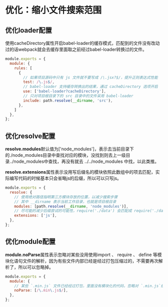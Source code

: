# 优化：缩小文件搜索范围

## 优化loader配置

使用cacheDirectory属性开启babel-loader的缓存模式，匹配到的文件没有改动过的话webpack就会去缓存里面取之前经过babel-loader转换过的文件。

```js
module.exports = {
  module: {
    rules: [
      {
        // 如果项目源码中只有 js 文件就不要写成 /\.jsx?$/，提升正则表达式性能
        test: /\.js$/,
        // babel-loader 支持缓存转换出的结果，通过 cacheDirectory 选项开启
        use: ['babel-loader?cacheDirectory'],
        // 只对项目根目录下的 src 目录中的文件采用 babel-loader
        include: path.resolve(__dirname, 'src'),
      },
    ]
  },
};
```

## 优化resolve配置

**resolve.modules**默认值为['node_modules']，表示去当前目录下的./node_modules目录中查找对应的模块，没找到则去上一级目录../node_modules中查找，再没有就去 ../../node_modules 中找，以此类推。  

**resolve.extensions**属性表示没用写后缀名的模块依照此数组中的项去匹配，实际编写代码的时候基本只会省略js的后缀，所以可以只写js。

```js
module.exports = {
  resolve: {
    // 使用绝对路径指明第三方模块存放的位置，以减少搜索步骤
    // 其中 __dirname 表示当前工作目录，也就是项目根目录
    modules: [path.resolve(__dirname, 'node_modules')],
    // 尽可能的减少后缀尝试的可能性，require('./data') 会匹配成 require('./data.js')
    extensions: ['js'],
  },
};
```

## 优化module配置

**module.noParse**属性表示忽略对某些没用使用import 、 require 、 define 等模块化语句文件的解析，因为有些文件内部已经是经过打包压缩过的，不需要再次解析了，所以可以忽略掉。

```js
module.exports = {
  module: {
    // 某些 `.min.js` 文件已经经过打包，里面没有模块化的代码，忽略对 `.min.js`结尾的文件的递归解析处理
    noParse: [/\.min\.js$/],
  },
};
```
